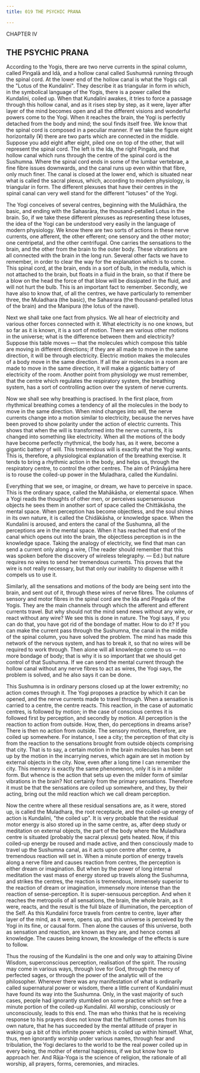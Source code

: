 ```yaml
---
title: 019 THE PSYCHIC PRANA

---
```

  

CHAPTER IV

## THE PSYCHIC PRANA

According to the Yogis, there are two nerve currents in the spinal
column, called Pingalā and Idā, and a hollow canal called Sushumnā
running through the spinal cord. At the lower end of the hollow canal is
what the Yogis call the "Lotus of the Kundalini". They describe it as
triangular in form in which, in the symbolical language of the Yogis,
there is a power called the Kundalini, coiled up. When that Kundalini
awakes, it tries to force a passage through this hollow canal, and as it
rises step by step, as it were, layer after layer of the mind becomes
open and all the different visions and wonderful powers come to the
Yogi. When it reaches the brain, the Yogi is perfectly detached from the
body and mind; the soul finds itself free. We know that the spinal cord
is composed in a peculiar manner. If we take the figure eight
horizontally (¥) there are two parts which are connected in the middle.
Suppose you add eight after eight, piled one on top of the other, that
will represent the spinal cord. The left is the Ida, the right Pingala,
and that hollow canal which runs through the centre of the spinal cord
is the Sushumna. Where the spinal cord ends in some of the lumbar
vertebrae, a fine fibre issues downwards, and the canal runs up even
within that fibre, only much finer. The canal is closed at the lower
end, which is situated near what is called the sacral plexus, which,
according to modern physiology, is triangular in form. The different
plexuses that have their centres in the spinal canal can very well stand
for the different "lotuses" of the Yogi.

The Yogi conceives of several centres, beginning with the Mulādhāra, the
basic, and ending with the Sahasrāra, the thousand-petalled Lotus in the
brain. So, if we take these different plexuses as representing these
lotuses, the idea of the Yogi can be understood very easily in the
language of modern physiology. We know there are two sorts of actions in
these nerve currents, one afferent, the other efferent; one sensory and
the other motor; one centripetal, and the other centrifugal. One carries
the sensations to the brain, and the other from the brain to the outer
body. These vibrations are all connected with the brain in the long run.
Several other facts we have to remember, in order to clear the way for
the explanation which is to come. This spinal cord, at the brain, ends
in a sort of bulb, in the medulla, which is not attached to the brain,
but floats in a fluid in the brain, so that if there be a blow on the
head the force of that blow will be dissipated in the fluid, and will
not hurt the bulb. This is an important fact to remember. Secondly, we
have also to know that, of all the centres, we have particularly to
remember three, the Muladhara (the basic), the Sahasrara (the
thousand-petalled lotus of the brain) and the Manipura (the lotus of the
navel).

Next we shall take one fact from physics. We all hear of electricity and
various other forces connected with it. What electricity is no one
knows, but so far as it is known, it is a sort of motion. There are
various other motions in the universe; what is the difference between
them and electricity? Suppose this table moves — that the molecules
which compose this table are moving in different directions; if they are
all made to move in the same direction, it will be through electricity.
Electric motion makes the molecules of a body move in the same
direction. If all the air molecules in a room are made to move in the
same direction, it will make a gigantic battery of electricity of the
room. Another point from physiology we must remember, that the centre
which regulates the respiratory system, the breathing system, has a sort
of controlling action over the system of nerve currents.

Now we shall see why breathing is practised. In the first place, from
rhythmical breathing comes a tendency of all the molecules in the body
to move in the same direction. When mind changes into will, the nerve
currents change into a motion similar to electricity, because the nerves
have been proved to show polarity under the action of electric currents.
This shows that when the will is transformed into the nerve currents, it
is changed into something like electricity. When all the motions of the
body have become perfectly rhythmical, the body has, as it were, become
a gigantic battery of will. This tremendous will is exactly what the
Yogi wants. This is, therefore, a physiological explanation of the
breathing exercise. It tends to bring a rhythmic action in the body, and
helps us, through the respiratory centre, to control the other centres.
The aim of Prānāyāma here is to rouse the coiled-up power in the
Muladhara, called the Kundalini.

Everything that we see, or imagine, or dream, we have to perceive in
space. This is the ordinary space, called the Mahākāsha, or elemental
space. When a Yogi reads the thoughts of other men, or perceives
supersensuous objects he sees them in another sort of space called the
Chittākāsha, the mental space. When perception has become objectless,
and the soul shines in its own nature, it is called the Chidākāsha, or
knowledge space. When the Kundalini is aroused, and enters the canal of
the Sushumna, all the perceptions are in the mental space. When it has
reached that end of the canal which opens out into the brain, the
objectless perception is in the knowledge space. Taking the analogy of
electricity, we find that man can send a current only along a wire, (The
reader should remember that this was spoken before the discovery of
wireless telegraphy. — Ed.) but nature requires no wires to send her
tremendous currents. This proves that the wire is not really necessary,
but that only our inability to dispense with it compels us to use it.

Similarly, all the sensations and motions of the body are being sent
into the brain, and sent out of it, through these wires of nerve fibres.
The columns of sensory and motor fibres in the spinal cord are the Ida
and Pingala of the Yogis. They are the main channels through which the
afferent and efferent currents travel. But why should not the mind send
news without any wire, or react without any wire? We see this is done in
nature. The Yogi says, if you can do that, you have got rid of the
bondage of matter. How to do it? If you can make the current pass
through the Sushumna, the canal in the middle of the spinal column, you
have solved the problem. The mind has made this network of the nervous
system, and has to break it, so that no wires will be required to work
through. Then alone will all knowledge come to us — no more bondage of
body; that is why it is so important that we should get control of that
Sushumna. If we can send the mental current through the hollow canal
without any nerve fibres to act as wires, the Yogi says, the problem is
solved, and he also says it can be done.

This Sushumna is in ordinary persons closed up at the lower extremity;
no action comes through it. The Yogi proposes a practice by which it can
be opened, and the nerve currents made to travel through. When a
sensation is carried to a centre, the centre reacts. This reaction, in
the case of automatic centres, is followed by motion; in the case of
conscious centres it is followed first by perception, and secondly by
motion. All perception is the reaction to action from outside. How,
then, do perceptions in dreams arise? There is then no action from
outside. The sensory motions, therefore, are coiled up somewhere. For
instance, I see a city; the perception of that city is from the reaction
to the sensations brought from outside objects comprising that city.
That is to say, a certain motion in the brain molecules has been set up
by the motion in the incarrying nerves, which again are set in motion by
external objects in the city. Now, even after a long time I can remember
the city. This memory is exactly the same phenomenon, only it is in a
milder form. But whence is the action that sets up even the milder form
of similar vibrations in the brain? Not certainly from the primary
sensations. Therefore it must be that the sensations are coiled up
somewhere, and they, by their acting, bring out the mild reaction which
we call dream perception.

Now the centre where all these residual sensations are, as it were,
stored up, is called the Muladhara, the root receptacle, and the
coiled-up energy of action is Kundalini, "the coiled up". It is very
probable that the residual motor energy is also stored up in the same
centre, as, after deep study or meditation on external objects, the part
of the body where the Muladhara centre is situated (probably the sacral
plexus) gets heated. Now, if this coiled-up energy be roused and made
active, and then consciously made to travel up the Sushumna canal, as it
acts upon centre after centre, a tremendous reaction will set in. When a
minute portion of energy travels along a nerve fibre and causes reaction
from centres, the perception is either dream or imagination. But when by
the power of long internal meditation the vast mass of energy stored up
travels along the Sushumna, and strikes the centres, the reaction is
tremendous, immensely superior to the reaction of dream or imagination,
immensely more intense than the reaction of sense-perception. It is
super-sensuous perception. And when it reaches the metropolis of all
sensations, the brain, the whole brain, as it were, reacts, and the
result is the full blaze of illumination, the perception of the Self. As
this Kundalini force travels from centre to centre, layer after layer of
the mind, as it were, opens up, and this universe is perceived by the
Yogi in its fine, or causal form. Then alone the causes of this
universe, both as sensation and reaction, are known as they are, and
hence comes all knowledge. The causes being known, the knowledge of the
effects is sure to follow.

Thus the rousing of the Kundalini is the one and only way to attaining
Divine Wisdom, superconscious perception, realisation of the spirit. The
rousing may come in various ways, through love for God, through the
mercy of perfected sages, or through the power of the analytic will of
the philosopher. Wherever there was any manifestation of what is
ordinarily called supernatural power or wisdom, there a little current
of Kundalini must have found its way into the Sushumna. Only, in the
vast majority of such cases, people had ignorantly stumbled on some
practice which set free a minute portion of the coiled-up Kundalini. All
worship, consciously or unconsciously, leads to this end. The man who
thinks that he is receiving response to his prayers does not know that
the fulfilment comes from his own nature, that he has succeeded by the
mental attitude of prayer in waking up a bit of this infinite power
which is coiled up within himself. What, thus, men ignorantly worship
under various names, through fear and tribulation, the Yogi declares to
the world to be the real power coiled up in every being, the mother of
eternal happiness, if we but know how to approach her. And Rāja-Yoga is
the science of religion, the rationale of all worship, all prayers,
forms, ceremonies, and miracles.